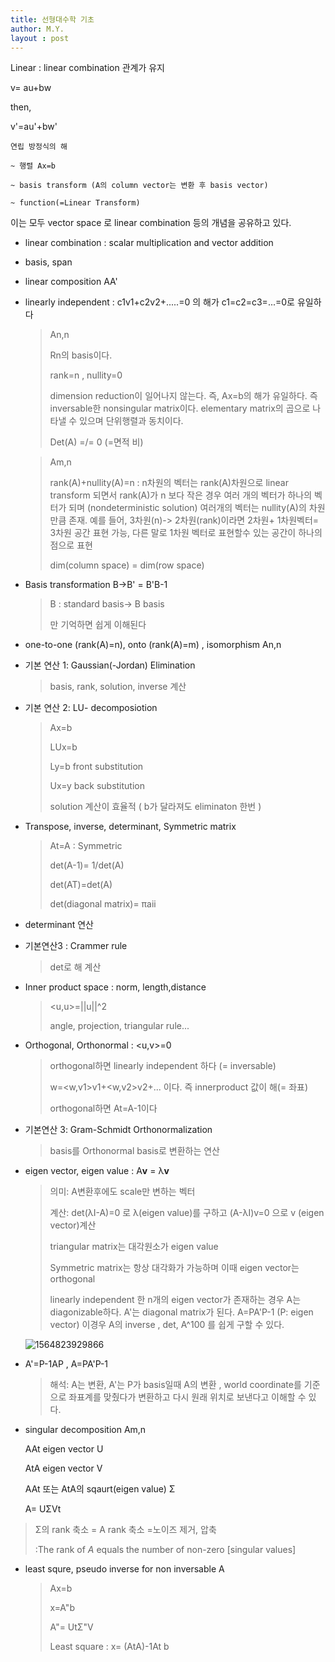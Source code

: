 ```yaml
---
title: 선형대수학 기초
author: M.Y.
layout : post
---
```




Linear : linear combination 관계가 유지

v= au+bw

then, 

v'=au'+bw'



```
연립 방정식의 해  

~ 행렬 Ax=b

~ basis transform (A의 column vector는 변환 후 basis vector)

~ function(=Linear Transform) 
```



이는 모두 vector space 로 linear combination 등의 개념을 공유하고 있다.

- linear combination  : scalar multiplication and vector addition 

- basis, span 

- linear composition AA'

- linearly independent :  c1v1+c2v2+.....=0 의 해가 c1=c2=c3=...=0로 유일하다

  > An,n 
  >
  > Rn의 basis이다. 
  >
  > rank=n , nullity=0
  >
  > dimension reduction이 일어나지 않는다.  즉, Ax=b의 해가 유일하다. 즉 inversable한 nonsingular matrix이다. elementary matrix의 곱으로 나타낼 수 있으며 단위행렬과 동치이다.
  >
  > Det(A) =/= 0  (=면적 비)

  > Am,n
  >
  > rank(A)+nullity(A)=n : n차원의 벡터는 rank(A)차원으로 linear transform 되면서 rank(A)가 n 보다 작은 경우 여러 개의 벡터가 하나의 벡터가 되며 (nondeterministic solution)  여러개의 벡터는 nullity(A)의 차원 만큼 존재. 예를 들어, 3차원(n)-> 2차원(rank)이라면 2차원+  1차원벡터= 3차원 공간 표현 가능, 다른 말로 1차원 벡터로 표현할수 있는 공간이 하나의 점으로 표현 
  >
  > dim(column space) = dim(row space)

- Basis transformation  B->B' = B'B-1

  > B : standard basis-> B basis 
  >
  > 만 기억하면 쉽게 이해된다

- one-to-one (rank(A)=n), onto (rank(A)=m) , isomorphism  An,n

- 기본 연산 1: Gaussian(-Jordan) Elimination

  > basis, rank, solution, inverse 계산

- 기본 연산 2: LU- decomposiotion

  > Ax=b
  >
  > LUx=b
  >
  > Ly=b  front substitution
  >
  > Ux=y back substitution
  >
  > solution 계산이 효율적 ( b가 달라져도 eliminaton 한번 )

- Transpose, inverse, determinant, Symmetric matrix 

  > At=A : Symmetric
  >
  > det(A-1)= 1/det(A)  
  >
  > det(AT)=det(A)
  >
  > det(diagonal matrix)= πaii

- determinant 연산 

- 기본연산3 : Crammer rule 

  > det로 해 계산 

- Inner product space  : norm, length,distance

  > <u,u>=||u||^2
  >
  > angle, projection, triangular rule...

- Orthogonal, Orthonormal : <u,v>=0

  > orthogonal하면 linearly independent 하다 (= inversable)
  >
  > w=<w,v1>v1+<w,v2>v2+... 이다. 즉 innerproduct 값이 해(= 좌표) 
  >
  > orthogonal하면 At=A-1이다

- 기본연산 3: Gram-Schmidt Orthonormalization 

  > basis를 Orthonormal basis로 변환하는 연산

- eigen vector, eigen value : A**v** = λ**v**

  > 의미: A변환후에도 scale만 변하는 벡터 
  >
  > 계산: det(λI-A)=0 로 λ(eigen value)를 구하고 (A-λI)v=0 으로 v (eigen vector)계산 
  >
  > triangular matrix는 대각원소가 eigen value
  >
  > Symmetric matrix는 항상 대각화가 가능하며 이때 eigen vector는 orthogonal 
  >
  > linearly independent 한 n개의 eigen vector가 존재하는 경우 A는 diagonizable하다. A'는 diagonal matrix가 된다.   A=PA'P-1  (P: eigen vector) 이경우 A의 inverse , det, A^100 를 쉽게 구할 수 있다.

  ![1564823929866](C:\Users\myson\AppData\Roaming\Typora\typora-user-images\1564823929866.png)

- A'=P-1AP , A=PA'P-1   

  > 해석: A는 변환, A'는 P가 basis일때 A의 변환 , world coordinate를 기준으로 좌표계를 맞췄다가 변환하고 다시 원래 위치로 보낸다고 이해할 수 있다.

- singular decomposition Am,n 

  AAt eigen vector U

  AtA eigen vector V

  AAt 또는 AtA의 sqaurt(eigen value)   Σ

  A= UΣVt

>  Σ의 rank 축소 = A rank 축소 =노이즈 제거, 압축 
>
> :The rank of *A* equals the number of non-zero [singular values]

- least squre, pseudo inverse for non inversable A

  > Ax=b
  >
  > x=A"b
  >
  > A"= UtΣ"V
  >
  > Least square : x= (AtA)-1At b

  
